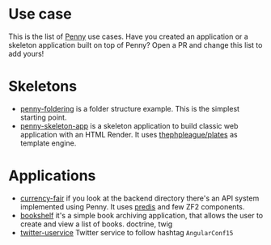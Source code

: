 # Use case
This is the list of [Penny](https://github.com/pennyphp/penny) use cases.
Have you created an application or a skeleton application built on top of Penny?
Open a PR and change this list to add yours!

# Skeletons

* [penny-foldering](https://github.com/pennyphp/penny-foldering) is a folder structure example. This is the simplest starting point.
* [penny-skeleton-app](https://github.com/pennyphp/penny-skeleton-app) is a skeleton application to build classic web application with an HTML Render.
It uses [thephpleague/plates](https://github.com/thephpleague/plates) as template engine.

# Applications

* [currency-fair](https://github.com/gianarb/currency-fair-codetest) if you look at the backend directory there's an API system implemented using Penny. It uses [predis](https://github.com/nrk/predis) and few ZF2 components.
* [bookshelf](https://github.com/pennyphp/bookshelf) it's a simple book archiving application, that allows the user to create and view a list of books. doctrine, twig
* [twitter-uservice](https://github.com/gianarb/twitter-uservice) Twitter service to follow hashtag `AngularConf15`
